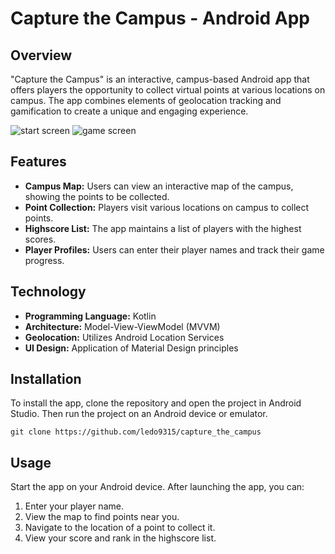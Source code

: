 # Capture the Campus - Android App

## Overview
"Capture the Campus" is an interactive, campus-based Android app that offers players the opportunity to collect virtual points at various locations on campus. The app combines elements of geolocation tracking and gamification to create a unique and engaging experience.

![start screen](https://i.postimg.cc/QxftpF7H/Screenshot-2023-12-06-030758.png) ![game screen](https://i.postimg.cc/YSqTQS1q/Screenshot-2023-12-06-030837.png)

## Features
- **Campus Map:** Users can view an interactive map of the campus, showing the points to be collected.
- **Point Collection:** Players visit various locations on campus to collect points.
- **Highscore List:** The app maintains a list of players with the highest scores.
- **Player Profiles:** Users can enter their player names and track their game progress.

## Technology
- **Programming Language:** Kotlin
- **Architecture:** Model-View-ViewModel (MVVM)
- **Geolocation:** Utilizes Android Location Services
- **UI Design:** Application of Material Design principles

## Installation
To install the app, clone the repository and open the project in Android Studio. Then run the project on an Android device or emulator.

```
git clone https://github.com/ledo9315/capture_the_campus
```

## Usage
Start the app on your Android device. After launching the app, you can:
1. Enter your player name.
2. View the map to find points near you.
3. Navigate to the location of a point to collect it.
4. View your score and rank in the highscore list.


